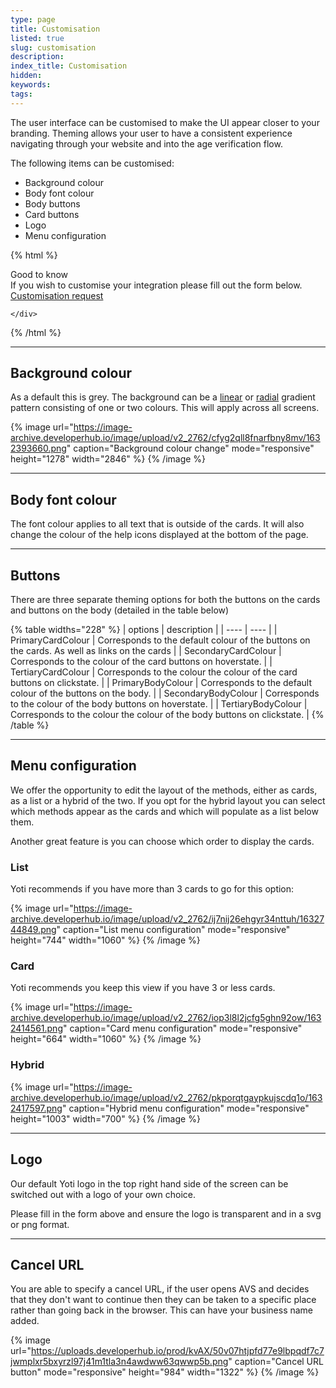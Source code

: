 ```yaml
---
type: page
title: Customisation
listed: true
slug: customisation
description: 
index_title: Customisation
hidden: 
keywords: 
tags: 
---
```


The user interface can be customised to make the UI appear closer to your branding. Theming allows your user to have a consistent experience navigating through your website and into the age verification flow.

The following items can be customised:

- Background colour
- Body font colour
- Body buttons
- Card buttons
- Logo
- Menu configuration

{% html %}
<div class="alert-GTK">
    <div class="alert-title" id="GTK">
        Good to know
    </div>
    <div class="alert-text">
If you wish to customise your integration please fill out the form below. </div>
    <div class="alert-links"> 
       <a href="https://forms.gle/4sR9L8YEkDWADzWr6">Customisation request</a>

    </div>
</div>
{% /html %}

---

## Background colour

As a default this is grey. The background can be a [linear](https://eur01.safelinks.protection.outlook.com/?url=https%3A%2F%2Fdeveloper.mozilla.org%2Fen-US%2Fdocs%2FWeb%2FCSS%2Flinear-gradient()&amp;data=04%7C01%7Cjakob.rosenfeldt.hansen%40LEGO.com%7C6246242e773a42380fef08d96b8a7411%7C1d0635156cad41959486ea65df456faa%7C0%7C0%7C637659064662192881%7CUnknown%7CTWFpbGZsb3d8eyJWIjoiMC4wLjAwMDAiLCJQIjoiV2luMzIiLCJBTiI6Ik1haWwiLCJXVCI6Mn0%3D%7C1000&amp;sdata=scs%2FLNexPWzjm74PPveMcqtSjHEf143lv4THqjuKU%2FE%3D&amp;reserved=0) or [radial](https://eur01.safelinks.protection.outlook.com/?url=https%3A%2F%2Fdeveloper.mozilla.org%2Fen-US%2Fdocs%2FWeb%2FCSS%2Fradial-gradient()&amp;data=04%7C01%7Cjakob.rosenfeldt.hansen%40LEGO.com%7C6246242e773a42380fef08d96b8a7411%7C1d0635156cad41959486ea65df456faa%7C0%7C0%7C637659064662192881%7CUnknown%7CTWFpbGZsb3d8eyJWIjoiMC4wLjAwMDAiLCJQIjoiV2luMzIiLCJBTiI6Ik1haWwiLCJXVCI6Mn0%3D%7C1000&amp;sdata=3oLIft5b8fcTRUUfgk8V2zaIp5nR4P2Yk3bcxwCJXzQ%3D&amp;reserved=0) gradient pattern consisting of one or two colours. This will apply across all screens.

{% image url="https://image-archive.developerhub.io/image/upload/v2_2762/cfyg2qll8fnarfbny8mv/1632393660.png" caption="Background colour change" mode="responsive" height="1278" width="2846" %}
{% /image %}

---

## Body font colour

The font colour applies to all text that is outside of the cards. It will also change the colour of the help icons displayed at the bottom of the page.

---

## Buttons

There are three separate theming options for both the buttons on the cards and buttons on the body (detailed in the table below)

{% table widths="228" %}
| options | description | 
| ---- | ---- | 
| PrimaryCardColour | Corresponds to the default colour of the buttons on the cards. As well as links on the cards | 
| SecondaryCardColour | Corresponds to the colour of the card buttons on hoverstate. | 
| TertiaryCardColour | Corresponds to the colour the colour of the card buttons on clickstate. | 
| PrimaryBodyColour | Corresponds to the default colour of the buttons on the body. | 
| SecondaryBodyColour | Corresponds to the colour of the body buttons on hoverstate. | 
| TertiaryBodyColour | Corresponds to the colour the colour of the body buttons on clickstate. | 
{% /table %}

---

## Menu configuration

We offer the opportunity to edit the layout of the methods, either as cards, as a list or a hybrid of the two. If you opt for the hybrid layout you can select which methods appear as the cards and which will populate as a list below them. 

Another great feature is you can choose which order to display the cards.

### List

Yoti recommends if you have more than 3 cards to go for this option:

{% image url="https://image-archive.developerhub.io/image/upload/v2_2762/ij7nij26ehgyr34nttuh/1632744849.png" caption="List menu configuration" mode="responsive" height="744" width="1060" %}
{% /image %}

### Card

Yoti recommends you keep this view if you have 3 or less cards.

{% image url="https://image-archive.developerhub.io/image/upload/v2_2762/iop3l8l2jcfg5ghn92ow/1632414561.png" caption="Card menu configuration" mode="responsive" height="664" width="1060" %}
{% /image %}

### Hybrid

{% image url="https://image-archive.developerhub.io/image/upload/v2_2762/pkporqtgaypkujscdq1o/1632417597.png" caption="Hybrid menu configuration" mode="responsive" height="1003" width="700" %}
{% /image %}

---

## Logo

Our default Yoti logo in the top right hand side of the screen can be switched out with a logo of your own choice.

Please fill in the form above and ensure the logo is transparent and in a svg or png format.

---

## Cancel URL

You are able to specify a cancel URL, if the user opens AVS and decides that they don't want to continue then they can be taken to a specific place rather than going back in the browser. This can have your business name added. 

{% image url="https://uploads.developerhub.io/prod/kvAX/50v07htjpfd77e9lbpqdf7c7jwmplxr5bxyrzl97j41m1tla3n4awdww63qwwp5b.png" caption="Cancel URL button" mode="responsive" height="984" width="1322" %}
{% /image %}